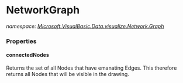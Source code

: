 ﻿# NetworkGraph
_namespace: <a href="#" onClick="load('/docs/Microsoft.VisualBasic.Data.visualize.Network.Graph/index.md')">Microsoft.VisualBasic.Data.visualize.Network.Graph</a>_






### Properties

#### connectedNodes
Returns the set of all Nodes that have emanating Edges.
 This therefore returns all Nodes that will be visible in the drawing.
